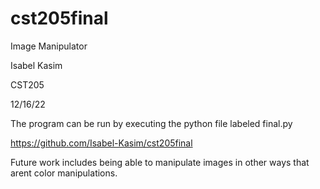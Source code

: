# cst205final

Image Manipulator

Isabel Kasim

CST205

12/16/22

The program can be run by executing the python file labeled final.py

https://github.com/Isabel-Kasim/cst205final

Future work includes being able to manipulate images in other ways that arent color manipulations.
